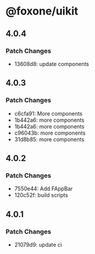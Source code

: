 # @foxone/uikit

## 4.0.4

### Patch Changes

- 13608d8: update components

## 4.0.3

### Patch Changes

- c6cfa91: More components
- 1b442a6: more components
- 1b442a6: more components
- c96043b: more components
- 31d8b85: more components

## 4.0.2

### Patch Changes

- 7550e44: Add FAppBar
- 120c52f: build scripts

## 4.0.1

### Patch Changes

- 21079d9: update ci
